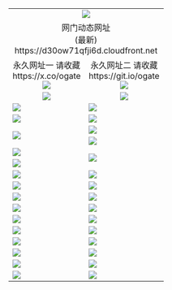 ﻿<table>
  <tr></tr>
  <tr><td colspan=2 align=center><img src="https://d30ow71qfji6d.cloudfront.net/Up/oGate.jpg" /></td></tr>
  <tr><td colspan=2 align=center>网门动态网址<br/>(最新)
<br>https://d30ow71qfji6d.cloudfront.net
<br/>
    </td>
  </tr>
  <tr>
    <td align=center>永久网址一 请收藏<br/>https://x.co/ogate<br><a href="https://d30ow71qfji6d.cloudfront.net/Up/0WMGDL1.png"><img src="https://d30ow71qfji6d.cloudfront.net/Up/0WMGD1.png" /></a></td>
    <td align=center>永久网址二 请收藏<br/>https://git.io/ogate<br><a href="https://d30ow71qfji6d.cloudfront.net/Up/0WMGDL2.png"><img src="https://d30ow71qfji6d.cloudfront.net/Up/0WMGD2.png" /></a></td>
  </tr>
  <tr>
    <td align=center><a href="https://d30ow71qfji6d.cloudfront.net/?from=github"><img src="https://d30ow71qfji6d.cloudfront.net/Up/0WMPG.jpg" /></a></td>
    <td align=center><a href="https://d30ow71qfji6d.cloudfront.net/ogUP.aspx?name=0oGate.apk&from=github"><img src="https://d30ow71qfji6d.cloudfront.net/Up/0WMAZ.jpg" /></a></td>
  </tr>
  <tr>
    <td><a href="https://d30ow71qfji6d.cloudfront.net/oNote.aspx?id=oGate&from=github" target="_blank"><img src="https://d30ow71qfji6d.cloudfront.net/Up/0WCYY.jpg" /></a></td>
    <td><a href="https://d30ow71qfji6d.cloudfront.net/oNote.aspx?id=oNote&from=github" target="_blank"><img src="https://d30ow71qfji6d.cloudfront.net/Up/0WZTT.jpg" /></a></td>
  </tr>
  <tr>
    <td><a href="https://d30ow71qfji6d.cloudfront.net/ogDY.aspx?from=github" target="_blank"><img src="https://d30ow71qfji6d.cloudfront.net/Up/DY.jpg"/></a></td>
    <td><a href="https://d30ow71qfji6d.cloudfront.net/ogST.aspx?from=github" target="_blank"><img src="https://d30ow71qfji6d.cloudfront.net/Up/ST.jpg"/></a></td>
  </tr>
  <tr>
    <td rowspan=2><a href="https://d30ow71qfji6d.cloudfront.net/ogUP.aspx?name=WJ.mp4&from=github" target="_blank"><img src="https://d30ow71qfji6d.cloudfront.net/Up/WJ.jpg" /></a></td>
    <td><a href="https://d30ow71qfji6d.cloudfront.net/ogUP.aspx?name=DKC.mp4&count=17&from=github" target="_blank"><img src="https://d30ow71qfji6d.cloudfront.net/Up/DKC.jpg" /></a></td> 
  </tr>
  <tr>
    <td><a href="https://d30ow71qfji6d.cloudfront.net/ogUP.aspx?name=LRWS.mp4&count=6B:16,5A:10,5B:35,4A:14,4B:19,3A:10,3B:26,2A:16,2B:21,1A:23,1B:29&from=github" target="_blank"><img src="https://d30ow71qfji6d.cloudfront.net/Up/LRWS.jpg" /></a></td>
  </tr>
  <tr>
    <td><a href="https://d30ow71qfji6d.cloudfront.net/ogUP.aspx?name=JQR.mp4&count=2&from=github" target="_blank"><img src="https://d30ow71qfji6d.cloudfront.net/Up/JQR.jpg" /></a></td>   
    <td rowspan=2><a href="https://d30ow71qfji6d.cloudfront.net/ogUP.aspx?name=JP.mp4&count=9&from=github" target="_blank"><img src="https://d30ow71qfji6d.cloudfront.net/Up/JP.jpg" /></td>
  </tr>
  <tr>
    <td><a href="https://d30ow71qfji6d.cloudfront.net/ogUP.aspx?name=ZSJ.mp4&count=16&from=github" target="_blank"><img src="https://d30ow71qfji6d.cloudfront.net/Up/ZSJ.jpg" /></a></td>
  </tr>
  <tr>
    <td><a href="https://d30ow71qfji6d.cloudfront.net/ogUP.aspx?name=SSZJ.mp4&count=7&current=2&from=github" target="_blank"><img src="https://d30ow71qfji6d.cloudfront.net/Up/SSZJ.jpg" /></a></td>
    <td><a href="https://d30ow71qfji6d.cloudfront.net/ogUP.aspx?name=WH.mp4&from=github" target="_blank"><img src="https://d30ow71qfji6d.cloudfront.net/Up/WH.jpg" /></a></td>
  </tr>
  <tr>
    <td><a href="https://d30ow71qfji6d.cloudfront.net/ogUP.aspx?name=3XZM.mp4&from=github" target="_blank"><img src="https://d30ow71qfji6d.cloudfront.net/Up/3XZM0.jpg" /></a></td>
    <td><a href="https://d30ow71qfji6d.cloudfront.net/ogUP.aspx?name=TRHY.mp4&from=github" target="_blank"><img src="https://d30ow71qfji6d.cloudfront.net/Up/TRHY.jpg" /></a></td>
  </tr>
  <tr>
    <td><a href="https://d30ow71qfji6d.cloudfront.net/ogUP.aspx?name=4SQQ.mp4&count=06:14&current=06:14&from=github" target="_blank"><img src="https://d30ow71qfji6d.cloudfront.net/Up/4SQQ0.jpg" /></a></td>
    <td><a href="https://d30ow71qfji6d.cloudfront.net/ogUP.aspx?name=4SHQ.mp4&count=06:14&current=06:14&from=github" target="_blank"><img src="https://d30ow71qfji6d.cloudfront.net/Up/4SHQ0.jpg" /></a></td>
  </tr>
  <tr>
    <td><a href="https://d30ow71qfji6d.cloudfront.net/ogUP.aspx?name=4SZG.mp4&count=06:16&current=06:16&from=github" target="_blank"><img src="https://d30ow71qfji6d.cloudfront.net/Up/4SZG0.jpg" /></a></td>
    <td><a href="https://d30ow71qfji6d.cloudfront.net/ogUP.aspx?name=4SDJ.mp4&count=06:24&current=06:23&from=github" target="_blank"><img src="https://d30ow71qfji6d.cloudfront.net/Up/4SDJ0.jpg" /></a></td>
  </tr>
  <tr>
    <td><a href="https://d30ow71qfji6d.cloudfront.net/onUP.aspx?name=https://x.co/dtw99&from=github" target="_blank"><img src="https://d30ow71qfji6d.cloudfront.net/Up/0DTW.jpg"/></a></td>
    <td><a href="https://d30ow71qfji6d.cloudfront.net/onUP.aspx?name=https://d2ao90bsskjq20.cloudfront.net/acenter/&from=github" target="_blank"><img src="https://d30ow71qfji6d.cloudfront.net/Up/0TDW.jpg" /></a></td>
  </tr>
  <tr>
    <td><a href="https://d30ow71qfji6d.cloudfront.net/onUP.aspx?name=https://d3qz7yth5i2rae.cloudfront.net/gb/nsc413.htm&from=github" target="_blank"><img src="https://d30ow71qfji6d.cloudfront.net/Up/0DJY.jpg" /></a></td>
    <td><a href="https://d30ow71qfji6d.cloudfront.net/onUP.aspx?name=https://dgocdxv5343dc.cloudfront.net/xtr/gb/prog204.html&from=github" target="_blank"><img src="https://d30ow71qfji6d.cloudfront.net/Up/0XTR.jpg" /></a></td>
  </tr>
  <tr>
    <td><a href="https://d30ow71qfji6d.cloudfront.net/onUP.aspx?name=https://d7203y8eitivv.cloudfront.net&from=github" target="_blank"><img src="https://d30ow71qfji6d.cloudfront.net/Up/0MHW.jpg" /></a></td>
    <td><a href="https://d30ow71qfji6d.cloudfront.net/onUP.aspx?name=https://d38z1xzg5vtneh.cloudfront.net&from=github" target="_blank"><img src="https://d30ow71qfji6d.cloudfront.net/Up/0ZJW.jpg" /></a></td>
  </tr>
  <tr>
    <td><a href="https://d30ow71qfji6d.cloudfront.net/ogUP.aspx?name=FG.zip&from=github" target="_blank"><img src="https://d30ow71qfji6d.cloudfront.net/Up/FG.jpg" /></a></td>
    <td><a href="https://d30ow71qfji6d.cloudfront.net/ogUP.aspx?name=FGA.apk&from=github" target="_blank"><img src="https://d30ow71qfji6d.cloudfront.net/Up/FGA.jpg" /></a></td>
  </tr>
  <tr>
    <td><a href="https://d30ow71qfji6d.cloudfront.net/ogUP.aspx?name=U.zip&from=github" target="_blank"><img src="https://d30ow71qfji6d.cloudfront.net/Up/U.jpg" /></a></td>
    <td><a href="https://d30ow71qfji6d.cloudfront.net/ogUP.aspx?name=UA.apk&from=github" target="_blank"><img src="https://d30ow71qfji6d.cloudfront.net/Up/UA.jpg" /></a></td>
  </tr>
  <tr>
    <td><a href="https://d30ow71qfji6d.cloudfront.net/ogUP.aspx?name=0iPPOTV.zip&from=github" target="_blank"><img src="https://d30ow71qfji6d.cloudfront.net/Up/0iPPOTV.jpg" /></a></td>
    <td><a href="https://d30ow71qfji6d.cloudfront.net/ogUP.aspx?name=0iNTD.apk&from=github" target="_blank"><img src="https://d30ow71qfji6d.cloudfront.net/Up/0iNTD.jpg" /></a></td>
  </tr>
</table>
